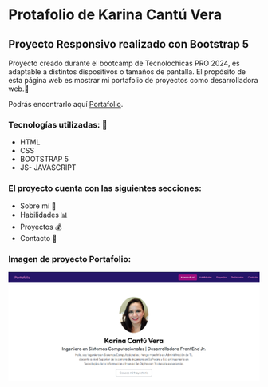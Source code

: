 # Protafolio de Karina Cantú Vera
## Proyecto Responsivo realizado con Bootstrap 5

Proyecto creado durante el bootcamp de Tecnolochicas PRO 2024, es adaptable a distintos dispositivos o tamaños de pantalla.
El propósito de esta página web es mostrar mi portafolio de proyectos como desarrolladora web.📑

Podrás encontrarlo aquí [Portafolio](https://github.com/KarinaCantuV).

### Tecnologías utilizadas: 📓
* HTML
* CSS
* BOOTSTRAP 5
* JS- JAVASCRIPT

### El proyecto cuenta con las siguientes secciones:
* Sobre mí 👩
* Habilidades 📊
* Proyectos 💰
* Contacto 💬

### Imagen de proyecto Portafolio:
![Camptura del proyecto](/assets/CapturaPortafolio.PNG)
